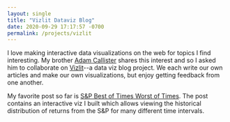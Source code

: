 ```yaml
---
layout: single
title: "Vizlit Dataviz Blog"
date: 2020-09-29 17:17:57 -0700
permalink: /projects/vizlit
---
```


I love making interactive data visualizations on the web for topics I find interesting. My brother [Adam Callister](https://adamhenrycallister.github.io/) shares this interest and so I asked him to collaborate on [Vizlit](https://www.vizlit.com)--a data viz blog project. We each write our own articles and make our own visualizations, but enjoy getting feedback from one another.

My favorite post so far is [S&P Best of Times Worst of Times](https://www.vizlit.com/finance/2020/07/01/sp-performance.html). The post contains an interactive viz I built which allows viewing the historical distribution of returns from the S&P for many different time intervals.